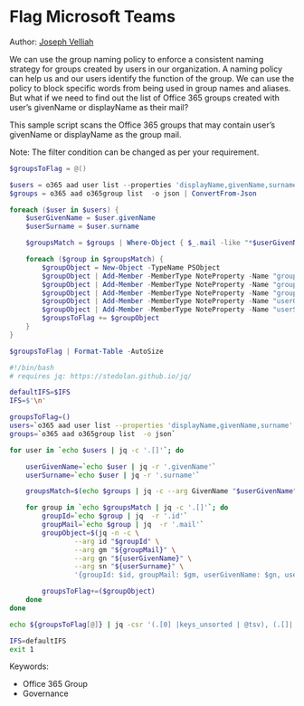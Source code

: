 # Flag Microsoft Teams

Author: [Joseph Velliah](https://sprider.blog/2020/02/03/governance-scan-office-365-groups-created-with-user-first-or-last-name-using-office-365-cli-commands/)

We can use the group naming policy to enforce a consistent naming strategy for groups created by users in our organization. A naming policy can help us and our users identify the function of the group. We can use the policy to block specific words from being used in group names and aliases. But what if we need to find out the list of Office 365 groups created with user’s givenName or displayName as their mail?

This sample script scans the Office 365 groups that may contain user’s givenName or displayName as the group mail.

Note: The filter condition can be changed as per your requirement.

```powershell tab="PowerShell Core"
$groupsToFlag = @()

$users = o365 aad user list --properties 'displayName,givenName,surname' -o json | ConvertFrom-Json
$groups = o365 aad o365group list  -o json | ConvertFrom-Json

foreach ($user in $users) {
    $userGivenName = $user.givenName
    $userSurname = $user.surname

    $groupsMatch = $groups | Where-Object { $_.mail -like "*$userGivenName*" -or $_.mail -like "*$userSurname*" }

    foreach ($group in $groupsMatch) {
        $groupObject = New-Object -TypeName PSObject
        $groupObject | Add-Member -MemberType NoteProperty -Name "groupId" -Value $group.id
        $groupObject | Add-Member -MemberType NoteProperty -Name "groupDisplayName" -Value $group.displayName
        $groupObject | Add-Member -MemberType NoteProperty -Name "groupMail" -Value $group.mail
        $groupObject | Add-Member -MemberType NoteProperty -Name "userGivenName" -Value $userGivenName
        $groupObject | Add-Member -MemberType NoteProperty -Name "userSurname" -Value $userSurname
        $groupsToFlag += $groupObject
    }
}

$groupsToFlag | Format-Table -AutoSize
```

```bash tab="Bash"
#!/bin/bash
# requires jq: https://stedolan.github.io/jq/

defaultIFS=$IFS
IFS=$'\n'

groupsToFlag=()
users=`o365 aad user list --properties 'displayName,givenName,surname' -o json`
groups=`o365 aad o365group list  -o json`

for user in `echo $users | jq -c '.[]'`; do

    userGivenName=`echo $user | jq -r '.givenName'`
    userSurname=`echo $user | jq -r '.surname'`

    groupsMatch=$(echo $groups | jq -c --arg GivenName "$userGivenName" --arg Surname "$userSurname" 'map(select((.mail|ascii_downcase|contains($GivenName|ascii_downcase)) or (.mail|ascii_downcase|contains($Surname|ascii_downcase))))')

    for group in `echo $groupsMatch | jq -c '.[]'`; do
        groupId=`echo $group | jq  -r '.id'`
        groupMail=`echo $group | jq  -r '.mail'`
        groupObject=$(jq -n -c \
                --arg id "$groupId" \
                --arg gm "${groupMail}" \
                --arg gn "${userGivenName}" \
                --arg sn "${userSurname}" \
                '{groupId: $id, groupMail: $gm, userGivenName: $gn, userSurname: $sn}')

        groupsToFlag+=($groupObject)
    done
done

echo ${groupsToFlag[@]} | jq -csr '(.[0] |keys_unsorted | @tsv), (.[]|.|map(.) |@tsv)' | column -s$'\t' -t

IFS=defaultIFS
exit 1
```

Keywords:

- Office 365 Group
- Governance
